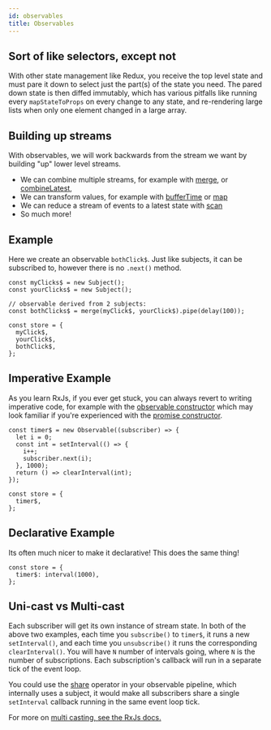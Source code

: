 ```yaml
---
id: observables
title: Observables
---
```


## Sort of like selectors, except not

With other state management like Redux, you receive the top level state and must pare it down to select just the part(s) of the state you need. The pared down state is then diffed immutably, which has various pitfalls like running every `mapStateToProps` on every change to any state, and re-rendering large lists when only one element changed in a large array.

## Building up streams

With observables, we will work backwards from the stream we want by building "up" lower level streams.

- We can combine multiple streams, for example with [merge](https://rxjs-dev.firebaseapp.com/api/index/function/merge), or [combineLatest](https://rxjs-dev.firebaseapp.com/api/index/function/combineLatest),
- We can transform values, for example with [bufferTime](https://rxjs-dev.firebaseapp.com/api/operators/bufferTime) or [map](https://rxjs-dev.firebaseapp.com/api/operators/map)
- We can reduce a stream of events to a latest state with [scan](https://rxjs-dev.firebaseapp.com/api/operators/scan)
- So much more!

## Example

Here we create an observable `bothClick$`. Just like subjects, it can be subscribed to, however there is no `.next()` method.

```tsx
const myClicks$ = new Subject();
const yourClicks$ = new Subject();

// observable derived from 2 subjects:
const bothClicks$ = merge(myClick$, yourClick$).pipe(delay(100));

const store = {
  myClick$,
  yourClick$,
  bothClick$,
};
```

## Imperative Example

As you learn RxJs, if you ever get stuck, you can always revert to writing imperative code, for example with the [observable constructor](https://rxjs-dev.firebaseapp.com/guide/observable#creating-observables) which may look familiar if you're experienced with the [promise constructor](https://developer.mozilla.org/en-US/docs/Web/JavaScript/Reference/Global_Objects/Promise/Promise).

```tsx
const timer$ = new Observable((subscriber) => {
  let i = 0;
  const int = setInterval(() => {
    i++;
    subscriber.next(i);
  }, 1000);
  return () => clearInterval(int);
});

const store = {
  timer$,
};
```

## Declarative Example

Its often much nicer to make it declarative! This does the same thing!

```tsx
const store = {
  timer$: interval(1000),
};
```

## Uni-cast vs Multi-cast

Each subscriber will get its own instance of stream state. In both of the above two examples, each time you `subscribe()` to `timer$`, it runs a new `setInterval()`, and each time you `unsubscribe()` it runs the corresponding `clearInterval()`. You will have `N` number of intervals going, where `N` is the number of subscriptions. Each subscription's callback will run in a separate tick of the event loop.

You could use the [share](https://rxjs.dev/api/operators/share) operator in your observable pipeline, which internally uses a subject, it would make all subscribers share a single `setInterval` callback running in the same event loop tick.

For more on [multi casting, see the RxJs docs.](https://rxjs-dev.firebaseapp.com/guide/subject#multicasted-observables)
